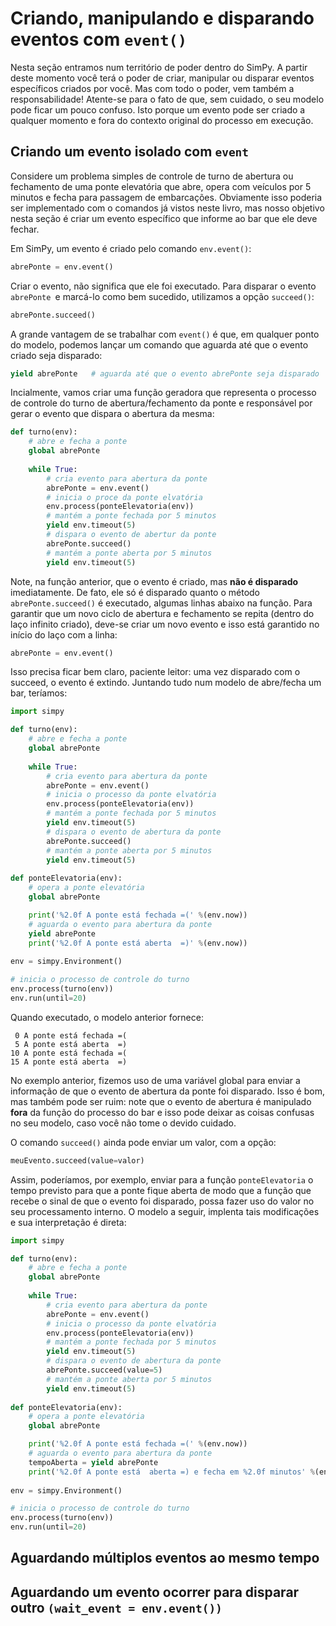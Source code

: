 # Criando, manipulando e disparando eventos com `event()`
Nesta seção entramos num território de poder dentro do SimPy. A partir deste momento você terá o poder de criar, manipular ou disparar eventos específicos criados por você. 
Mas com todo o poder, vem também a responsabilidade!
Atente-se para o fato de que, sem cuidado, o seu modelo pode ficar um pouco confuso. Isto porque um evento pode ser criado a qualquer momento e fora do contexto original do processo em execução.

## Criando um evento isolado com `event`
Considere um problema simples de controle de turno de abertura ou fechamento de uma ponte elevatória que abre, opera com veículos por 5 minutos e fecha para passagem de embarcações. Obviamente isso poderia ser implementado com o comandos já vistos neste livro, mas nosso objetivo nesta seção é criar um evento específico que informe ao bar que ele deve fechar.

Em SimPy, um evento é criado pelo comando `env.event()`:
```python
abrePonte = env.event()
```
Criar o evento, não significa que ele foi executado. Para disparar o evento `abrePonte `e marcá-lo como bem sucedido, utilizamos a opção `succeed()`:
```python
abrePonte.succeed()
```
A grande vantagem de se trabalhar com `event()` é que, em qualquer ponto do modelo, podemos lançar um comando que aguarda até que o evento criado seja disparado:
```python
yield abrePonte   # aguarda até que o evento abrePonte seja disparado
```
Incialmente, vamos criar uma função geradora que representa o processo de controle do turno de abertura/fechamento da ponte e responsável por gerar o evento que dispara o abertura da mesma:
```python
def turno(env):
    # abre e fecha a ponte
    global abrePonte
    
    while True:
        # cria evento para abertura da ponte
        abrePonte = env.event()
        # inicia o proce da ponte elvatória
        env.process(ponteElevatoria(env))
        # mantém a ponte fechada por 5 minutos
        yield env.timeout(5)
        # dispara o evento de abertur da ponte
        abrePonte.succeed()
        # mantém a ponte aberta por 5 minutos
        yield env.timeout(5)
```
Note, na função anterior, que o evento é criado, mas **não é disparado** imediatamente. De fato, ele só é disparado quanto o método `abrePonte.succeed()` é executado, algumas linhas abaixo na função. 
Para garantir que um novo ciclo de abertura e fechamento se repita (dentro do laço infinito criado), deve-se criar um novo evento e isso está garantido no início do laço com a linha:
```python
abrePonte = env.event()
```
Isso precisa ficar bem claro, paciente leitor: uma vez disparado com o succeed, o evento é extindo.
Juntando tudo num modelo de abre/fecha um bar, teríamos:
```python
import simpy

def turno(env):
    # abre e fecha a ponte
    global abrePonte
    
    while True:
        # cria evento para abertura da ponte
        abrePonte = env.event()
        # inicia o processo da ponte elvatória
        env.process(ponteElevatoria(env))
        # mantém a ponte fechada por 5 minutos
        yield env.timeout(5)
        # dispara o evento de abertura da ponte
        abrePonte.succeed()
        # mantém a ponte aberta por 5 minutos
        yield env.timeout(5)
    
def ponteElevatoria(env):
    # opera a ponte elevatória
    global abrePonte

    print('%2.0f A ponte está fechada =(' %(env.now))
    # aguarda o evento para abertura da ponte
    yield abrePonte
    print('%2.0f A ponte está aberta  =)' %(env.now))
    
env = simpy.Environment()

# inicia o processo de controle do turno
env.process(turno(env))
env.run(until=20)
```
Quando executado, o modelo anterior fornece:
```
 0 A ponte está fechada =(
 5 A ponte está aberta  =)
10 A ponte está fechada =(
15 A ponte está aberta  =)

```
No exemplo anterior, fizemos uso de uma variável global para enviar a informação de que o evento de abertura da ponte foi disparado. Isso é bom, mas também pode ser ruim: note que o evento de abertura é manipulado **fora** da função do processo do bar e isso pode deixar as coisas confusas no seu modelo, caso você não tome o devido cuidado.

O comando `succeed()` ainda pode enviar um valor, com a opção:
```python
meuEvento.succeed(value=valor)
```
Assim, poderíamos, por exemplo, enviar para a função `ponteElevatoria` o tempo previsto para que a ponte fique aberta de modo que a função que recebe o sinal de que o evento foi disparado, possa fazer uso do valor no seu processamento interno. O modelo a seguir, implenta tais modificações e sua interpretação é direta:
```python
import simpy

def turno(env):
    # abre e fecha a ponte
    global abrePonte
    
    while True:
        # cria evento para abertura da ponte
        abrePonte = env.event()
        # inicia o processo da ponte elvatória
        env.process(ponteElevatoria(env))
        # mantém a ponte fechada por 5 minutos
        yield env.timeout(5)
        # dispara o evento de abertura da ponte
        abrePonte.succeed(value=5)
        # mantém a ponte aberta por 5 minutos
        yield env.timeout(5)
    
def ponteElevatoria(env):
    # opera a ponte elevatória
    global abrePonte

    print('%2.0f A ponte está fechada =(' %(env.now))
    # aguarda o evento para abertura da ponte
    tempoAberta = yield abrePonte
    print('%2.0f A ponte está  aberta =) e fecha em %2.0f minutos' %(env.now, tempoAberta))
    
env = simpy.Environment()

# inicia o processo de controle do turno
env.process(turno(env))
env.run(until=20)
```
## Aguardando múltiplos eventos ao mesmo tempo


## Aguardando um evento ocorrer para disparar outro  `(wait_event = env.event())`

